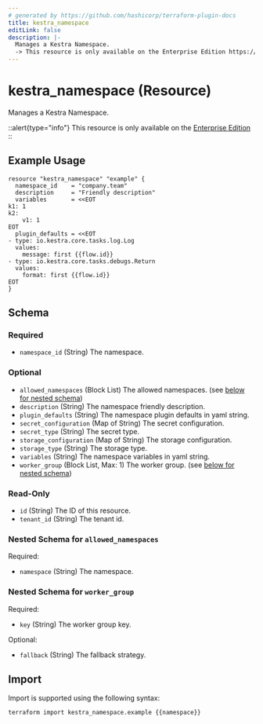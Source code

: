 ```yaml
---
# generated by https://github.com/hashicorp/terraform-plugin-docs
title: kestra_namespace
editLink: false
description: |-
  Manages a Kestra Namespace.
  -> This resource is only available on the Enterprise Edition https://kestra.io/enterprise
---
```


# kestra_namespace (Resource)

Manages a Kestra Namespace.

::alert{type="info"}
This resource is only available on the [Enterprise Edition](https://kestra.io/enterprise)
::

## Example Usage

```hcl
resource "kestra_namespace" "example" {
  namespace_id    = "company.team"
  description     = "Friendly description"
  variables       = <<EOT
k1: 1
k2:
    v1: 1
EOT
  plugin_defaults = <<EOT
- type: io.kestra.core.tasks.log.Log
  values:
    message: first {{flow.id}}
- type: io.kestra.core.tasks.debugs.Return
  values:
    format: first {{flow.id}}
EOT
}
```

<!-- schema generated by tfplugindocs -->
## Schema

### Required

- `namespace_id` (String) The namespace.

### Optional

- `allowed_namespaces` (Block List) The allowed namespaces. (see [below for nested schema](#nestedblock--allowed_namespaces))
- `description` (String) The namespace friendly description.
- `plugin_defaults` (String) The namespace plugin defaults in yaml string.
- `secret_configuration` (Map of String) The secret configuration.
- `secret_type` (String) The secret type.
- `storage_configuration` (Map of String) The storage configuration.
- `storage_type` (String) The storage type.
- `variables` (String) The namespace variables in yaml string.
- `worker_group` (Block List, Max: 1) The worker group. (see [below for nested schema](#nestedblock--worker_group))

### Read-Only

- `id` (String) The ID of this resource.
- `tenant_id` (String) The tenant id.

<a id="nestedblock--allowed_namespaces"></a>
### Nested Schema for `allowed_namespaces`

Required:

- `namespace` (String) The namespace.


<a id="nestedblock--worker_group"></a>
### Nested Schema for `worker_group`

Required:

- `key` (String) The worker group key.

Optional:

- `fallback` (String) The fallback strategy.

## Import

Import is supported using the following syntax:

```shell
terraform import kestra_namespace.example {{namespace}}
```
